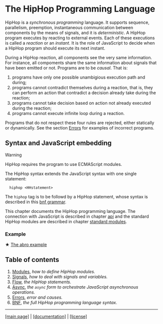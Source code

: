 <!-- ${ var doc = require( "hopdoc" ) }
${ var path = require( "path" ) }
${ var ROOT = path.dirname( module.filename ) } -->

The HipHop Programming Language
===============================

HipHop is a _synchronous programming_ language. It supports sequence,
parallelism, preemption, instantaneous communication between components
by the means of signals, and it is _deterministic_. A HipHop program 
executes by reacting to external events. Each of these executions is called
a _reaction_ or an _instant_. It is the role of JavaScript to decide when
a HipHop program should execute its next instant. 

During a HipHop reaction, all components see the very same
information.  For instance, all compoments share the same information
about signals that have been emitted or not. Programs are to be _causal_.
That is:

  1. programs have only one possible unambigious execution path and during;
  2. programs cannot contradict themselves during a reaction, that is, they
  can perform an action that contradict a decision already take during the
  reaction;
  3. programs cannot take decision based on action not already executed during
  the reaction;
  4. programs cannot execute infinite loop during a reaction.
  
Programs that do not respect these four rules are rejected, either 
statically or dynamically. See the section [Errors](./lang/error.md)
for examples of incorrect programs.


Syntax and JavaScript embedding
-------------------------------

> [!WARNING]
> HipHop requires the program to use ECMAScript modules.

The HipHop syntax extends the JavaScript syntax with one single
statement:

```ebnf
  hiphop <HHstatement>
```

The `hiphop` tag is to be followd by a HipHop statement, whose
syntax is described in this [bnf grammar](syntax/hiphop.bnf).

This chapter documents the HipHop programming language.  The
connection with JavaScript is described in chapter [api](./api.md) and
the standard HipHop modules are described in chapter [standard
modules](./stdmod.md).


### Example ###

&#x2605; [The abro example](../test/abro.hh.js)


Table of contents
-----------------

  1. [Modules](./lang/module.md), _how to define HipHop modules._
  2. [Signals](./lang/signal.md), _how to deal with signals and variables._
  3. [Flow](./lang/flow.md), _the HipHop statements._
  4. [Async](./lang/async.md), _the `async` form to orchestrate JavaScript asynchronous operations._
  5. [Errors](./lang/error.md), _error and causes._
  6. [BNF](./syntax/hiphop.bnf), _the full HipHop programming language syntax._


- - - - - - - - - - - - - - - - - - - - - - - - - - - 
[[main page]](../README.md) | [[documentation]](./README.md) | [[license]](./license.md)
